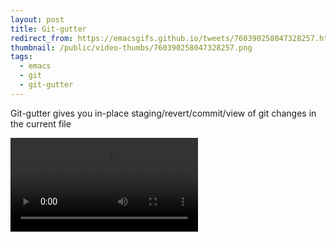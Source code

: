 ```yaml
---
layout: post
title: Git-gutter
redirect_from: https://emacsgifs.github.io/tweets/760390258047328257.html
thumbnail: /public/video-thumbs/760390258047328257.png
tags:
  - emacs
  - git
  - git-gutter
---
```


Git-gutter gives you in-place staging/revert/commit/view of git changes in the current file

<video controls autoplay loop>
  <source src="/public/videos/760390258047328257.mp4" type="video/mp4">
    Sorry your browser does not support the video tag, maybe time to upgrade?
</video>
